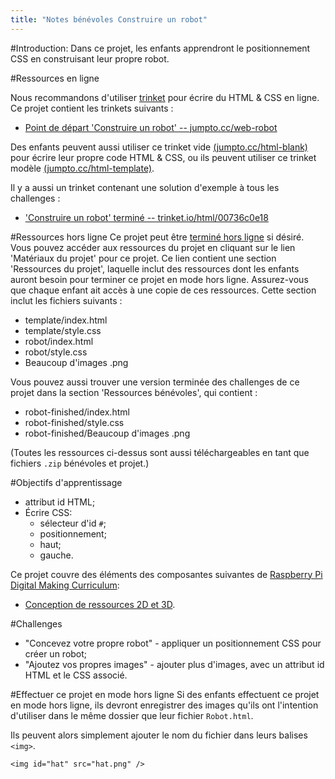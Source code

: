 ```yaml
---
title: "Notes bénévoles Construire un robot"
---
```


#Introduction:
Dans ce projet, les enfants apprendront le positionnement CSS en construisant leur propre robot.

#Ressources en ligne

Nous recommandons d'utiliser [trinket](https://trinket.io/) pour écrire du HTML & CSS en ligne. Ce projet contient les trinkets suivants :

+ [Point de départ 'Construire un robot' -- jumpto.cc/web-robot](http://jumpto.cc/web-robot)

Des enfants peuvent aussi utiliser ce trinket vide [(jumpto.cc/html-blank)](http://jumpto.cc/html-blank) pour écrire leur propre code HTML & CSS, ou ils peuvent utiliser ce trinket modèle [(jumpto.cc/html-template)](http://jumpto.cc/html-template).

Il y a aussi un trinket contenant une solution d'exemple à tous les challenges :

+ ['Construire un robot' terminé -- trinket.io/html/00736c0e18](https://trinket.io/html/00736c0e18)

#Ressources hors ligne
Ce projet peut être [terminé hors ligne](https://www.codeclubprojects.org/en-GB/resources/webdev-working-offline/) si désiré. Vous pouvez accéder aux ressources du projet en cliquant sur le lien 'Matériaux du projet' pour ce projet. Ce lien contient une section 'Ressources du projet', laquelle inclut des ressources dont les enfants auront besoin pour terminer ce projet en mode hors ligne. Assurez-vous que chaque enfant ait accès à une copie de ces ressources. Cette section inclut les fichiers suivants :

+ template/index.html
+ template/style.css
+ robot/index.html
+ robot/style.css
+ Beaucoup d'images .png

Vous pouvez aussi trouver une version terminée des challenges de ce projet dans la section 'Ressources bénévoles', qui contient :

+ robot-finished/index.html
+ robot-finished/style.css
+ robot-finished/Beaucoup d'images .png

(Toutes les ressources ci-dessus sont aussi téléchargeables en tant que fichiers `.zip` bénévoles et projet.)

#Objectifs d'apprentissage
+ attribut id HTML;
+ Écrire CSS:
	+ sélecteur d'id `#`;
	+ positionnement;
	+ haut;
	+ gauche.

Ce projet couvre des éléments des composantes suivantes de [Raspberry Pi Digital Making Curriculum](http://rpf.io/curriculum):

+ [Conception de ressources 2D et 3D](https://www.raspberrypi.org/curriculum/design/creator).

#Challenges
+ "Concevez votre propre robot" - appliquer un positionnement CSS pour créer un robot;
+ "Ajoutez vos propres images" - ajouter plus d'images, avec un attribut id HTML et le CSS associé.

#Effectuer ce projet en mode hors ligne
Si des enfants effectuent ce projet en mode hors ligne, ils devront enregistrer des images qu'ils ont l'intention d'utiliser dans le même dossier que leur fichier `Robot.html`.

Ils peuvent alors simplement ajouter le nom du fichier dans leurs balises `<img>`.

```
<img id="hat" src="hat.png" />
```
